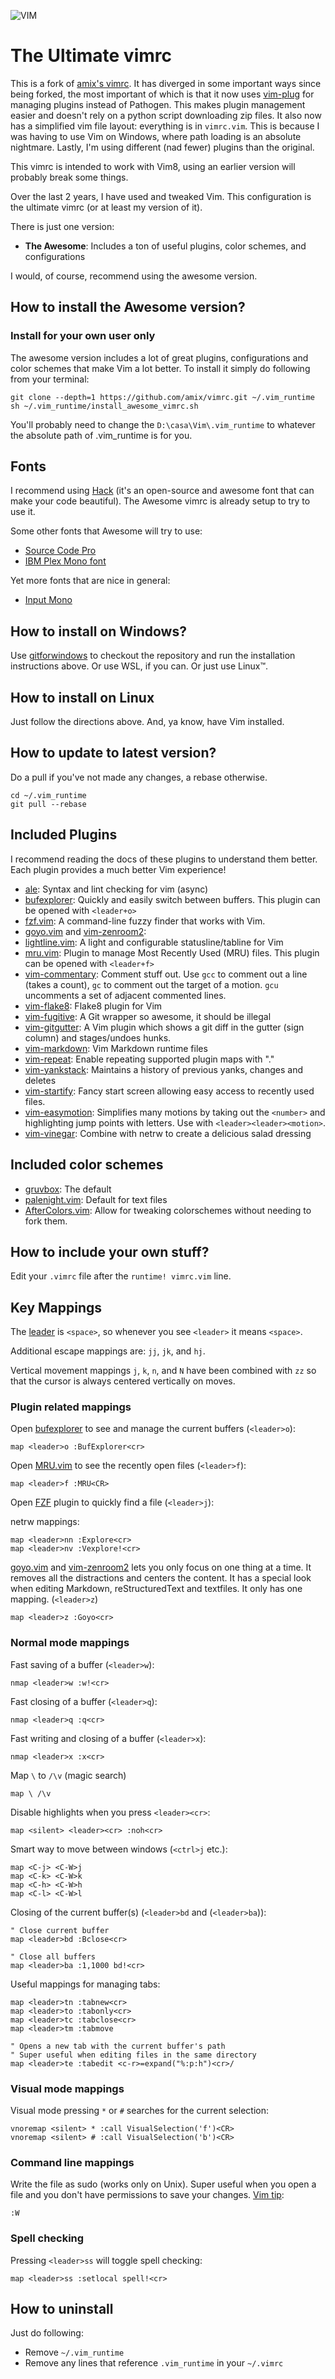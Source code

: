 ![VIM](https://dnp4pehkvoo6n.cloudfront.net/43c5af597bd5c1a64eb1829f011c208f/as/Ultimate%20Vimrc.svg)

# The Ultimate vimrc

This is a fork of [amix's vimrc](https://github.com/amix/vimrc). It has diverged in some important ways since being forked, the most important of which is that it now uses [vim-plug](https://github.com/junegunn/vim-plug) for managing plugins instead of Pathogen. This makes plugin management easier and doesn't rely on a python script downloading zip files. It also now has a simplified vim file layout: everything is in ``vimrc.vim``. This is because I was having to use Vim on Windows, where path loading is an absolute nightmare. Lastly, I'm using different (nad fewer) plugins than the original.

This vimrc is intended to work with Vim8, using an earlier version will probably break some things.

Over the last 2 years, I have used and tweaked Vim. This configuration is the ultimate vimrc (or at least my version of it).

There is just one version:

* **The Awesome**: Includes a ton of useful plugins, color schemes, and configurations

I would, of course, recommend using the awesome version.


## How to install the Awesome version?
### Install for your own user only
The awesome version includes a lot of great plugins, configurations and color schemes that make Vim a lot better. To install it simply do following from your terminal:

	git clone --depth=1 https://github.com/amix/vimrc.git ~/.vim_runtime
	sh ~/.vim_runtime/install_awesome_vimrc.sh

You'll probably need to change the ``D:\casa\Vim\.vim_runtime`` to whatever the absolute path of .vim_runtime is for you.	

## Fonts

I recommend using [Hack](http://sourcefoundry.org/hack/) (it's an open-source and awesome font that can make your code beautiful). The Awesome vimrc is already setup to try to use it.

Some other fonts that Awesome will try to use:

* [Source Code Pro](https://adobe-fonts.github.io/source-code-pro/)
* [IBM Plex Mono font](https://github.com/IBM/plex)

Yet more fonts that are nice in general:

* [Input Mono](http://input.fontbureau.com/)


## How to install on Windows?

Use [gitforwindows](http://gitforwindows.org/) to checkout the repository and run the installation instructions above. Or use WSL, if you can. Or just use Linux&trade;.


## How to install on Linux

Just follow the directions above. And, ya know, have Vim installed.


## How to update to latest version?

Do a pull if you've not made any changes, a rebase otherwise.

    cd ~/.vim_runtime
    git pull --rebase


## Included Plugins

I recommend reading the docs of these plugins to understand them better. Each plugin provides a much better Vim experience!

* [ale](https://github.com/w0rp/ale): Syntax and lint checking for vim (async)
* [bufexplorer](https://github.com/vim-scripts/bufexplorer.zip): Quickly and easily switch between buffers. This plugin can be opened with `<leader+o>`
* [fzf.vim](https://github.com/junegunn/fzf): A command-line fuzzy finder that works with Vim.
* [goyo.vim](https://github.com/junegunn/goyo.vim) and [vim-zenroom2](https://github.com/amix/vim-zenroom2): 
* [lightline.vim](https://github.com/itchyny/lightline.vim): A light and configurable statusline/tabline for Vim
* [mru.vim](https://github.com/vim-scripts/mru.vim): Plugin to manage Most Recently Used (MRU) files. This plugin can be opened with `<leader+f>`
* [vim-commentary](https://github.com/tpope/vim-commentary): Comment stuff out.  Use `gcc` to comment out a line (takes a count), `gc` to comment out the target of a motion. `gcu` uncomments a set of adjacent commented lines.
* [vim-flake8](https://github.com/nvie/vim-flake8): Flake8 plugin for Vim
* [vim-fugitive](https://github.com/tpope/vim-fugitive): A Git wrapper so awesome, it should be illegal
* [vim-gitgutter](https://github.com/airblade/vim-gitgutter): A Vim plugin which shows a git diff in the gutter (sign column) and stages/undoes hunks.
* [vim-markdown](https://github.com/tpope/vim-markdownr): Vim Markdown runtime files
* [vim-repeat](https://github.com/tpope/vim-repeat): Enable repeating supported plugin maps with "."
* [vim-yankstack](https://github.com/maxbrunsfeld/vim-yankstack): Maintains a history of previous yanks, changes and deletes
* [vim-startify](https://github.com/mhinz/vim-startify): Fancy start screen allowing easy access to recently used files.
* [vim-easymotion](https://github.com/easymotion/vim-easymotion): Simplifies many motions by taking out the `<number>` and highlighting jump points with letters. Use with `<leader><leader><motion>`.
* [vim-vinegar](https://github.com/tpope/vim-vinegar): Combine with netrw to create a delicious salad dressing


## Included color schemes

* [gruvbox](https://github.com/morhetz/gruvbox): The default
* [palenight.vim](https://github.com/drewtempelmeyer/palenight.vim): Default for text files
* [AfterColors.vim](https://github.com/vim-scripts/AfterColors.vim): Allow for tweaking colorschemes without needing to fork them.


## How to include your own stuff?

Edit your ``.vimrc`` file after the ``runtime! vimrc.vim`` line.


## Key Mappings

The [leader](http://learnvimscriptthehardway.stevelosh.com/chapters/06.html#leader) is `<space>`, so whenever you see `<leader>` it means `<space>`.

Additional escape mappings are: `jj`, `jk`, and `hj`.

Vertical movement mappings `j`, `k`, `n`, and `N` have been combined with `zz` so that the cursor is always centered vertically on moves.


### Plugin related mappings

Open [bufexplorer](https://github.com/vim-scripts/bufexplorer.zip) to see and manage the current buffers (`<leader>o`):
    
    map <leader>o :BufExplorer<cr>

Open [MRU.vim](https://github.com/vim-scripts/mru.vim) to see the recently open files (`<leader>f`):

    map <leader>f :MRU<CR>

Open [FZF](https://github.com/junegunn/fzf.vim) plugin to quickly find a file (`<leader>j`):
    
netrw mappings:

    map <leader>nn :Explore<cr>
    map <leader>nv :Vexplore!<cr>

[goyo.vim](https://github.com/junegunn/goyo.vim) and [vim-zenroom2](https://github.com/amix/vim-zenroom2) lets you only focus on one thing at a time. It removes all the distractions and centers the content. It has a special look when editing Markdown, reStructuredText and textfiles. It only has one mapping. (`<leader>z`)

    map <leader>z :Goyo<cr>


### Normal mode mappings

Fast saving of a buffer (`<leader>w`):

	nmap <leader>w :w!<cr>
	
Fast closing of a buffer (`<leader>q`):

	nmap <leader>q :q<cr>
	
Fast writing and closing of a buffer (`<leader>x`):

	nmap <leader>x :x<cr>
	
Map `\` to `/\v` (magic search)
	
	map \ /\v

Disable highlights when you press `<leader><cr>`:
	
	map <silent> <leader><cr> :noh<cr>

Smart way to move between windows (`<ctrl>j` etc.):
	
	map <C-j> <C-W>j
	map <C-k> <C-W>k
	map <C-h> <C-W>h
	map <C-l> <C-W>l

Closing of the current buffer(s) (`<leader>bd` and (`<leader>ba`)):
	
	" Close current buffer
	map <leader>bd :Bclose<cr>
	
	" Close all buffers
	map <leader>ba :1,1000 bd!<cr>
	
Useful mappings for managing tabs:
	
	map <leader>tn :tabnew<cr>
	map <leader>to :tabonly<cr>
	map <leader>tc :tabclose<cr>
	map <leader>tm :tabmove 
	
	" Opens a new tab with the current buffer's path
	" Super useful when editing files in the same directory
	map <leader>te :tabedit <c-r>=expand("%:p:h")<cr>/


### Visual mode mappings

Visual mode pressing `*` or `#` searches for the current selection:

	vnoremap <silent> * :call VisualSelection('f')<CR>
	vnoremap <silent> # :call VisualSelection('b')<CR>


### Command line mappings

Write the file as sudo (works only on Unix). Super useful when you open a file and you don't have permissions to save your changes. [Vim tip](http://vim.wikia.com/wiki/Su-write):

    :W 


### Spell checking
Pressing `<leader>ss` will toggle spell checking:

    map <leader>ss :setlocal spell!<cr>

## How to uninstall
Just do following:
* Remove `~/.vim_runtime`
* Remove any lines that reference `.vim_runtime` in your `~/.vimrc`
